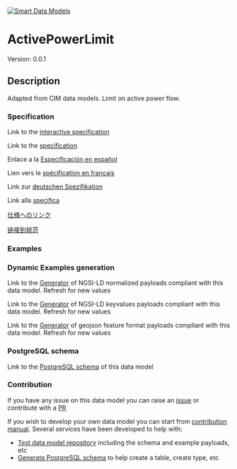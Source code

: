 [![Smart Data Models](https://smartdatamodels.org/wp-content/uploads/2022/01/SmartDataModels_logo.png "Logo")](https://smartdatamodels.org)
# ActivePowerLimit
Version: 0.0.1

## Description 

Adapted from CIM data models. Limit on active power flow.
### Specification

Link to the [interactive specification](https://swagger.lab.fiware.org/?url=https://smart-data-models.github.io/dataModel.EnergyCIM/ActivePowerLimit/swagger.yaml)

Link to the [specification](https://github.com/smart-data-models/dataModel.EnergyCIM/blob/master/ActivePowerLimit/doc/spec.md)

Enlace a la [Especificación en español](https://github.com/smart-data-models/dataModel.EnergyCIM/blob/master/ActivePowerLimit/doc/spec_ES.md)

Lien vers le [spécification en français](https://github.com/smart-data-models/dataModel.EnergyCIM/blob/master/ActivePowerLimit/doc/spec_FR.md)

Link zur [deutschen Spezifikation](https://github.com/smart-data-models/dataModel.EnergyCIM/blob/master/ActivePowerLimit/doc/spec_DE.md)

Link alla [specifica](https://github.com/smart-data-models/dataModel.EnergyCIM/blob/master/ActivePowerLimit/doc/spec_IT.md)

[仕様へのリンク](https://github.com/smart-data-models/dataModel.EnergyCIM/blob/master/ActivePowerLimit/doc/spec_JA.md)

[链接到规范](https://github.com/smart-data-models/dataModel.EnergyCIM/blob/master/ActivePowerLimit/doc/spec_ZH.md)
### Examples
### Dynamic Examples generation

Link to the [Generator](https://smartdatamodels.org/extra/ngsi-ld_generator.php?schemaUrl=https://raw.githubusercontent.com/smart-data-models/dataModel.EnergyCIM/master/ActivePowerLimit/schema.json&email=info@smartdatamodels.org) of NGSI-LD normalized payloads compliant with this data model. Refresh for new values

Link to the [Generator](https://smartdatamodels.org/extra/ngsi-ld_generator_keyvalues.php?schemaUrl=https://raw.githubusercontent.com/smart-data-models/dataModel.EnergyCIM/master/ActivePowerLimit/schema.json&email=info@smartdatamodels.org) of NGSI-LD keyvalues payloads compliant with this data model. Refresh for new values

Link to the [Generator](https://smartdatamodels.org/extra/geojson_features_generator.php?schemaUrl=https://raw.githubusercontent.com/smart-data-models/dataModel.EnergyCIM/master/ActivePowerLimit/schema.json&email=info@smartdatamodels.org) of geojson feature format payloads compliant with this data model. Refresh for new values
### PostgreSQL schema

Link to the [PostgreSQL schema](https://github.com/smart-data-models/dataModel.EnergyCIM/blob/master/ActivePowerLimit/schema.sql) of this data model
### Contribution

 If you have any issue on this data model you can raise an [issue](https://github.com/smart-data-models/dataModel.EnergyCIM/issues)  or contribute with a [PR](https://github.com/smart-data-models/dataModel.EnergyCIM/pulls)

 If you wish to develop your own data model you can start from [contribution manual](https://bit.ly/contribution_manual). Several services have been developed to help with: 
 - [Test data model repository](https://smartdatamodels.org/index.php/data-models-contribution-api/) including the schema and example payloads, etc
 - [Generate PostgreSQL schema](https://smartdatamodels.org/index.php/sql-service/) to help create a table, create type, etc